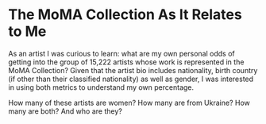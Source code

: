 # The MoMA Collection As It Relates to Me
 
As an artist I was curious to learn: what are my own personal odds of getting into the group of 15,222 artists whose work is represented in the MoMA Collection? Given that the artist bio includes nationality, birth country (if other than their classified nationality) as well as gender, I was interested in using both metrics to understand my own percentage.

How many of these artists are women?
How many are from Ukraine?
How many are both?
And who are they?
